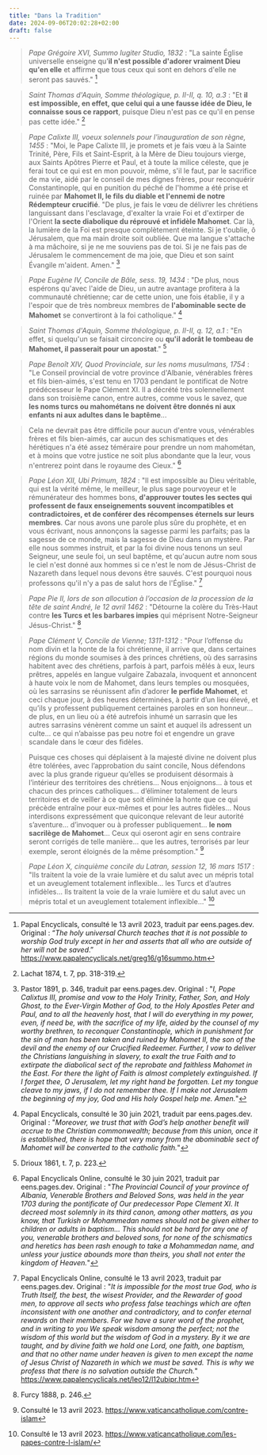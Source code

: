 ```yaml
---
title: "Dans la Tradition"
date: 2024-09-06T20:02:28+02:00
draft: false
---
```



> *Pape Grégoire XVI, Summo Iugiter Studio, 1832* : "La sainte Église universelle enseigne qu'**il n'est possible d'adorer vraiment Dieu qu'en elle** et affirme que tous ceux qui sont en dehors d'elle ne seront pas sauvés." [^1]

[^1]: Papal Encyclicals, consulté le 13 avril 2023, traduit par eens.pages.dev. Original : “*The holy universal Church teaches that it is not possible to worship God truly except in her and asserts that all who are outside of her will not be saved*.” https://www.papalencyclicals.net/greg16/g16summo.htm


> *Saint Thomas d'Aquin, Somme théologique, p. II-II, q. 10, a.3* : "Et **il est impossible, en effet, que celui qui a une fausse idée de Dieu, le connaisse sous ce rapport**, puisque Dieu n'est pas ce qu'il en pense pas cette idée." [^2]

[^2]: Lachat 1874, t. 7, pp. 318-319.

> *Pape Calixte III, voeux solennels pour l'inauguration de son règne, 1455* : "Moi, le Pape Calixte III, je promets et je fais vœu à la Sainte Trinité, Père, Fils et Saint-Esprit, à la Mère de Dieu toujours vierge, aux Saints Apôtres Pierre et Paul, et à toute la milice céleste, que je ferai tout ce qui est en mon pouvoir, même, s'il le faut, par le sacrifice de ma vie, aidé par le conseil de mes dignes frères, pour reconquérir Constantinople, qui en punition du péché de l'homme a été prise et ruinée par **Mahomet II, le fils du diable et l'ennemi de notre Rédempteur crucifié**. "De plus, je fais le vœu de délivrer les chrétiens languissant dans l'esclavage, d'exalter la vraie Foi et d'extirper de l'Orient **la secte diabolique du réprouvé et infidèle Mahomet**. Car là, la lumière de la Foi est presque complètement éteinte. Si je t'oublie, ô Jérusalem, que ma main droite soit oubliée. Que ma langue s'attache à ma mâchoire, si je ne me souviens pas de toi. Si je ne fais pas de Jérusalem le commencement de ma joie, que Dieu et son saint Évangile m'aident. Amen." [^3]

[^3]: Pastor 1891, p. 346, traduit par eens.pages.dev. Original : "*I, Pope Calixtus III, promise and vow to the Holy Trinity, Father, Son, and Holy Ghost, to the Ever-Virgin Mother of God, to the Holy Apostles Peter and Paul, and to all the heavenly host, that I will do everything in my power, even, if need be, with the sacrifice of my life, aided by the counsel of my worthy brethren, to reconquer Constantinople, which in punishment for the sin of man has been taken and ruined by Mahomet II, the son of the devil and the enemy of our Crucified Redeemer. Further, I vow to deliver the Christians languishing in slavery, to exalt the true Faith and to extirpate the diabolical sect of the reprobate and faithless Mahomet in the East. For there the light of Faith is almost completely extinguished. If I forget thee, O Jerusalem, let my right hand be forgotten. Let my tongue cleave to my jaws, if I do not remember thee. If I make not Jerusalem the beginning of my joy, God and His holy Gospel help me. Amen.*"

> *Pape Eugène IV, Concile de Bâle, sess. 19, 1434* : "De plus, nous espérons qu'avec l'aide de Dieu, un autre avantage profitera à la communauté chrétienne; car de cette union, une fois établie, il y a l'espoir que de très nombreux membres de **l'abominable secte de Mahomet** se convertiront à la foi catholique." [^4]

[^4]: Papal Encyclicals, consulté le 30 juin 2021, traduit par eens.pages.dev. Original : "*Moreover, we trust that with God’s help another benefit will accrue to the Christian commonwealth; because from this union, once it is established, there is hope that very many from the abominable sect of Mahomet will be converted to the catholic faith.*"

> *Saint Thomas d'Aquin, Somme théologique, p. II-II, q. 12, a.1* : "En effet, si quelqu'un se faisait circoncire ou **qu'il adorât le tombeau de Mahomet, il passerait pour un apostat**." [^5]

[^5]: Drioux 1861, t. 7, p. 223.




> *Pape Benoît XIV, Quod Provinciale, sur les noms musulmans, 1754* : "Le Conseil provincial de votre province d'Albanie, vénérables frères et fils bien-aimés, s'est tenu en 1703 pendant le pontificat de Notre prédécesseur le Pape Clément XI. Il a décrété très solennellement dans son troisième canon, entre autres, comme vous le savez, que **les noms turcs ou mahométans ne doivent être donnés ni aux enfants ni aux adultes dans le baptême**...

> Cela ne devrait pas être difficile pour aucun d'entre vous, vénérables frères et fils bien-aimés, car aucun des schismatiques et des hérétiques n'a été assez téméraire pour prendre un nom mahométan, et à moins que votre justice ne soit plus abondante que la leur, vous n'entrerez point dans le royaume des Cieux." [^6]

[^6]: Papal Encyclicals Online, consulté le 30 juin 2021, traduit par eens.pages.dev. Original : "*The Provincial Council of your province of Albania, Venerable Brothers and Beloved Sons, was held in the year 1703 during the pontificate of Our predecessor Pope Clement XI. It decreed most solemnly in its third canon, among other matters, as you know, that Turkish or Mohammedan names should not be given either to children or adults in baptism... This should not be hard for any one of you, venerable brothers and beloved sons, for none of the schismatics and heretics has been rash enough to take a Mohammedan name, and unless your justice abounds more than theirs, you shall not enter the kingdom of Heaven.*"




> *Pape Léon XII, Ubi Primum, 1824* : "Il est impossible au Dieu véritable, qui est la vérité même, le meilleur, le plus sage pourvoyeur et le rémunérateur des hommes bons, **d'approuver toutes les sectes qui professent de faux enseignements souvent incompatibles et contradictoires, et de conférer des récompenses éternels sur leurs membres**. Car nous avons une parole plus sûre du prophète, et en vous écrivant, nous annonçons la sagesse parmi les parfaits; pas la sagesse de ce monde, mais la sagesse de Dieu dans un mystère. Par elle nous sommes instruit, et par la foi divine nous tenons un seul Seigneur, une seule foi, un seul baptême, et qu'aucun autre nom sous le ciel n'est donné aux hommes si ce n'est le nom de Jésus-Christ de Nazareth dans lequel nous devons être sauvés. C'est pourquoi nous professons qu'il n'y a pas de salut hors de l'Église." [^7]

[^7]: Papal Encyclicals Online, consulté le 13 avril 2023, traduit par eens.pages.dev. Original : "*It is impossible for the most true God, who is Truth Itself, the best, the wisest Provider, and the Rewarder of good men, to approve all sects who profess false teachings which are often inconsistent with one another and contradictory, and to confer eternal rewards on their members. For we have a surer word of the prophet, and in writing to you We speak wisdom among the perfect; not the wisdom of this world but the wisdom of God in a mystery. By it we are taught, and by divine faith we hold one Lord, one faith, one baptism, and that no other name under heaven is given to men except the name of Jesus Christ of Nazareth in which we must be saved. This is why we profess that there is no salvation outside the Church.*" https://www.papalencyclicals.net/leo12/l12ubipr.htm




> *Pape Pie II, lors de son allocution à l’occasion de la procession de la tête de saint André, le 12 avril 1462* : "Détourne la colère du Très-Haut contre **les Turcs et les barbares impies** qui méprisent Notre-Seigneur Jésus-Christ." [^8]

[^8]: Furcy 1888, p. 246.




> *Pape Clément V, Concile de Vienne; 1311-1312* :  "Pour l’offense du nom divin et la honte de la foi chrétienne, il arrive que, dans certaines régions du monde soumises à des princes chrétiens, où des sarrasins habitent avec des chrétiens, parfois à part, parfois mêlés à eux, leurs prêtres, appelés en langue vulgaire Zabazala, invoquent et annoncent à haute voix le nom de Mahomet, dans leurs temples ou mosquées, où les sarrasins se réunissent afin d’adorer **le perfide Mahomet**, et ceci chaque jour, à des heures déterminées, à partir d’un lieu élevé, et qu’ils y professent publiquement certaines paroles en son honneur... de plus, en un lieu où a été autrefois inhumé un sarrasin que les autres sarrasins vénèrent comme un saint et auquel ils adressent un culte... ce qui n’abaisse pas peu notre foi et engendre un grave scandale dans le cœur des fidèles. 

> Puisque ces choses qui déplaisent à la majesté divine ne doivent plus être tolérées, avec l’approbation du saint concile, Nous défendons avec la plus grande rigueur qu’elles se produisent désormais à l’intérieur des territoires des chrétiens... Nous enjoignons... à tous et chacun des princes catholiques... d’éliminer totalement de leurs territoires et de veiller à ce que soit éliminée la honte que ce qui précède entraîne pour eux-mêmes et pour les autres fidèles... Nous interdisons expressément que quiconque relevant de leur autorité s’aventure... d’invoquer ou à professer publiquement... **le nom sacrilège de Mahomet**... Ceux qui oseront agir en sens contraire seront corrigés de telle manière... que les autres, terrorisés par leur exemple, seront éloignés de la même présomption." [^9]

[^9]: Consulté le 13 avril 2023. https://www.vaticancatholique.com/contre-islam







> *Pape Léon X, cinquième concile du Latran, session 12, 16 mars 1517* : "Ils traitent la voie de la vraie lumière et du salut avec un mépris total et un aveuglement totalement inflexible… les Turcs et d’autres infidèles… Ils traitent la voie de la vraie lumière et du salut avec un mépris total et un aveuglement totalement inflexible…" [^10]

[^10]: Consulté le 13 avril 2023. https://www.vaticancatholique.com/les-papes-contre-l-islam/





